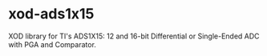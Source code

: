 # xod-ads1x15
XOD library for TI's ADS1X15: 12 and 16-bit Differential or Single-Ended ADC with PGA and Comparator.
